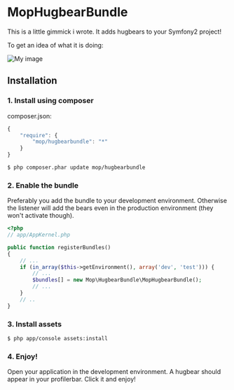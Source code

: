 # MopHugbearBundle

This is a little gimmick i wrote. It adds hugbears to your Symfony2 project!

To get an idea of what it is doing:

![My image](http://m0ppers.github.com/MopHugbearBundle/hugbears.png)

## Installation

### 1. Install using composer

composer.json:

``` js
{
    "require": {
        "mop/hugbearbundle": "*"
    }
}
```

``` bash
$ php composer.phar update mop/hugbearbundle
```

### 2. Enable the bundle

Preferably you add the bundle to your development environment. Otherwise the listener will add the bears even in the production environment (they won't activate though).

``` php
<?php
// app/AppKernel.php

public function registerBundles()
{
    // ...
    if (in_array($this->getEnvironment(), array('dev', 'test'))) {
        // ...
        $bundles[] = new Mop\HugbearBundle\MopHugbearBundle();
        // ...
    }
    // ..
}
```

### 3. Install assets

``` bash
$ php app/console assets:install
```

### 4. Enjoy!

Open your application in the development environment. A hugbear should appear in your profilerbar. Click it and enjoy!
